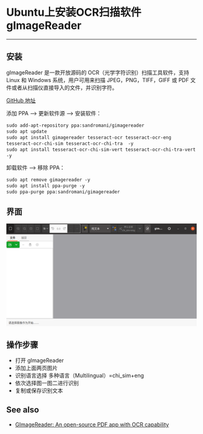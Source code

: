 # Ubuntu上安装OCR扫描软件gImageReader

----

## 安装

gImageReader 是一款开放源码的 OCR（光学字符识别）扫描工具软件，支持 Linux 和 Windows 系统，用户可用来扫描 JPEG，PNG，TIFF，GIFF 或 PDF 文件或者从扫描仪直接导入的文件，并识别字符。

[GitHub 地址](https://github.com/manisandro/gImageReader)

添加 PPA --> 更新软件源 --> 安装软件：

```
sudo add-apt-repository ppa:sandromani/gimagereader
sudo apt update
sudo apt install gimagereader tesseract-ocr tesseract-ocr-eng tesseract-ocr-chi-sim tesseract-ocr-chi-tra  -y
sudo apt install tesseract-ocr-chi-sim-vert tesseract-ocr-chi-tra-vert  -y
```

卸载软件 --> 移除 PPA：

```
sudo apt remove gimagereader -y
sudo apt install ppa-purge -y
sudo ppa-purge ppa:sandromani/gimagereader
```

## 界面

![](../images/2021/10/20211010102210.png)

## 操作步骤

+   打开 gImageReader
+   添加上面两页图片
+   识别语言选择 多种语言（Multilingual）=chi_sim+eng
+   依次选择图一图二进行识别
+   复制或保存识别文本

## See also

+   [GImageReader: An open-source PDF app with OCR capability](https://www.fosslinux.com/27198/gimagereader-an-open-source-pdf-app-with-ocr-capability.htm)
